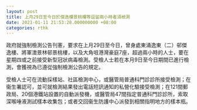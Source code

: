 ```yaml
---
layout: post
title: 上月29日至今日於傑逸樓景桃樓等逗留兩小時者須檢測
date: 2021-01-11 21:53:28.000000000 +08:00
categories: rthk
---
```


政府就強制檢測公告刊憲，要求在上月29日至今日，曾身處東涌逸東（二）邨傑逸樓、將軍澳景林邨景桃樓，以及大角咀港灣豪庭7座，超過兩小時的人士，要在星期四或之前接受新型冠狀病毒檢測。受檢人士若在本月9日至今日期間已進行檢測，會獲視為已遵從強制檢測公告的規定。

受檢人士可在流動採樣站、社區檢測中心，或醫管局普通科門診診所接受檢測；在衞生署認可，並可就檢測結果發出電話短訊通知的私營化驗接受檢測；在121間郵政局、20個港鐵站設置的自動派發機，或醫管局47間指定普通科門診診所，索取深喉唾液測試樣本收集包；或者交回衞生防護中心派發到相關指明地方的樣本瓶。
